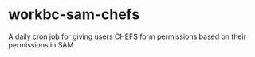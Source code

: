 # workbc-sam-chefs
A daily cron job for giving users CHEFS form permissions based on their permissions in SAM
